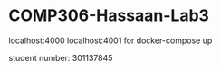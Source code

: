 # COMP306-Hassaan-Lab3
localhost:4000
localhost:4001 for docker-compose up


student number: 301137845
